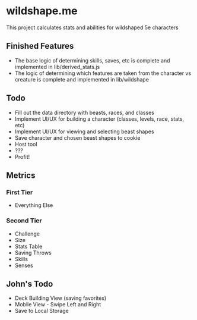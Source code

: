 # wildshape.me
This project calculates stats and abilities for wildshaped 5e characters

## Finished Features
* The base logic of determining skills, saves, etc is complete and implemented in lib/derived_stats.js
* The logic of determining which features are taken from the character vs creature is complete and implemented in lib/wildshape

## Todo
* Fill out the data directory with beasts, races, and classes
* Implement UI/UX for building a character (classes, levels, race, stats, etc)
* Implement UI/UX for viewing and selecting beast shapes
* Save character and chosen beast shapes to cookie
* Host tool
* ???
* Profit! 

## Metrics
### First Tier
- Everything Else

### Second Tier
- Challenge
- Size
- Stats Table
- Saving Throws
- Skills
- Senses

## John's Todo
* Deck Building View (saving favorites)
* Mobile View - Swipe Left and Right
* Save to Local Storage